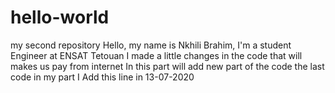 # hello-world
my second repository 
Hello, my name is Nkhili Brahim, I'm a student Engineer at ENSAT Tetouan
I made a little changes in the code that will makes us pay from internet
In this part
will add new part of the code 
the last code in my part
I Add this line in 13-07-2020